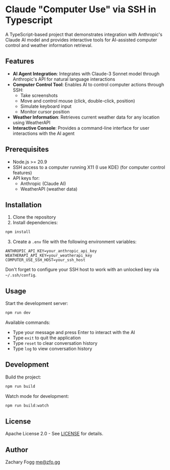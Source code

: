 # Claude "Computer Use" via SSH in Typescript

A TypeScript-based project that demonstrates integration with Anthropic's Claude AI model and provides interactive tools for AI-assisted computer control and weather information retrieval.

## Features

- **AI Agent Integration**: Integrates with Claude-3 Sonnet model through Anthropic's API for natural language interactions
- **Computer Control Tool**: Enables AI to control computer actions through SSH:
  - Take screenshots
  - Move and control mouse (click, double-click, position)
  - Simulate keyboard input
  - Monitor cursor position
- **Weather Information**: Retrieves current weather data for any location using WeatherAPI
- **Interactive Console**: Provides a command-line interface for user interactions with the AI agent

## Prerequisites

- Node.js >= 20.9
- SSH access to a computer running X11 (I use KDE) (for computer control features)
- API keys for:
  - Anthropic (Claude AI)
  - WeatherAPI (weather data)

## Installation

1. Clone the repository
2. Install dependencies:
```bash
npm install
```
3. Create a `.env` file with the following environment variables:
```
ANTHROPIC_API_KEY=your_anthropic_api_key
WEATHERAPI_API_KEY=your_weatherapi_key
COMPUTER_USE_SSH_HOST=your_ssh_host
```
Don't forget to configure your SSH host to work with an unlocked key via `~/.ssh/config`.

## Usage

Start the development server:
```bash
npm run dev
```

Available commands:
- Type your message and press Enter to interact with the AI
- Type `exit` to quit the application
- Type `reset` to clear conversation history
- Type `log` to view conversation history

## Development

Build the project:
```bash
npm run build
```

Watch mode for development:
```bash
npm run build:watch
```

## License

Apache License 2.0 - See [LICENSE](LICENSE) for details.

## Author

Zachary Fogg <me@zfo.gg>
